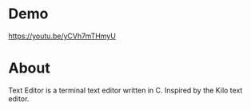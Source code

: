 # Demo
https://youtu.be/yCVh7mTHmyU

# About
Text Editor is a terminal text editor written in C. Inspired by the Kilo text editor.
